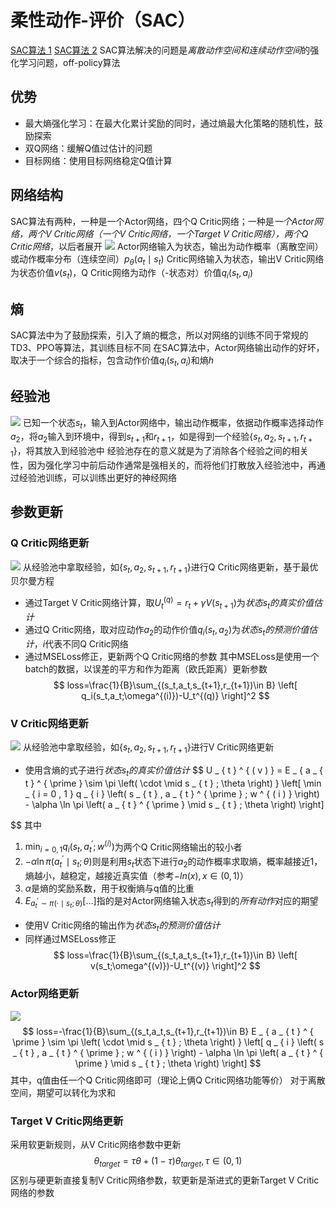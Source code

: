 # 柔性动作-评价（SAC）
[SAC算法 1](https://zhuanlan.zhihu.com/p/385658411)
[SAC算法 2](https://cloud.tencent.com/developer/article/2485367)
SAC算法解决的问题是*离散动作空间和连续动作空间*的强化学习问题，off-policy算法
## 优势
- 最大熵强化学习：在最大化累计奖励的同时，通过熵最大化策略的随机性，鼓励探索
- 双Q网络：缓解Q值过估计的问题
- 目标网络：使用目标网络稳定Q值计算
## 网络结构
SAC算法有两种，一种是一个Actor网络，四个Q Critic网络；一种是*一个Actor网络，两个V Critic网络（一个V Critic网络，一个Target V Critic网络），两个Q Critic网络*，以后者展开
![](https://pic4.zhimg.com/v2-47e90c382024d6664d73cc14b5755ad3_1440w.jpg)
Actor网络输入为状态，输出为动作概率（离散空间）或动作概率分布（连续空间）$p_{\theta}(a_t\mid s_t)$
Critic网络输入为状态，输出V Critic网络为状态价值$v(s_t)$，Q Critic网络为动作（-状态对）价值$q_i(s_t,a_i)$
## 熵
SAC算法中为了鼓励探索，引入了熵的概念，所以对网络的训练不同于常规的TD3、PPO等算法，其训练目标不同
在SAC算法中，Actor网络输出动作的好坏，取决于一个综合的指标，包含动作价值$q_i(s_t,a_i)$和熵$h$
## 经验池
![](https://pic2.zhimg.com/v2-1a103fddab650aa839ec8c552c2641ef_1440w.jpg)
已知一个状态$s_t$，输入到Actor网络中，输出动作概率，依据动作概率选择动作$a_2$，将$a_2$输入到环境中，得到$s_{t+1}$和$r_{t+1}$，如是得到一个经验$\{s_t,a_2,s_{t+1},r_{t+1}\}$，将其放入到经验池中
经验池存在的意义就是为了消除各个经验之间的相关性，因为强化学习中前后动作通常是强相关的，而将他们打散放入经验池中，再通过经验池训练，可以训练出更好的神经网络
## 参数更新
### Q Critic网络更新
![](https://pica.zhimg.com/v2-c186876988be41a10eb85923455a54c6_1440w.jpg)
从经验池中拿取经验，如$\{s_t,a_2,s_{t+1},r_{t+1}\}$进行Q Critic网络更新，基于最优贝尔曼方程
- 通过Target V Critic网络计算，取$U_t^{(q)}=r_t+\gamma V(s_{t+1})$为*状态$s_t$的真实价值估计*
- 通过Q Critic网络，取对应动作$a_2$的动作价值$q_i(s_t,a_2)$为*状态$s_t$的预测价值估计*，$i$代表不同Q Critic网络
- 通过MSELoss修正，更新两个Q Critic网络的参数
其中MSELoss是使用一个batch的数据，以误差的平⽅和作为距离（欧氏距离）更新参数
$$
loss=\frac{1}{B}\sum_{(s_t,a_t,s_{t+1},r_{t+1})\in B} \left[ q_i(s_t,a_t;\omega^{(i)})-U_t^{(q)} \right]^2
$$
### V Critic网络更新
![](https://pic2.zhimg.com/v2-a11e154e91447c9a0c290a10a1ec8545_1440w.jpg)
从经验池中拿取经验，如$\{s_t,a_2,s_{t+1},r_{t+1}\}$进行V Critic网络更新
- 使用含熵的式子进行*状态$s_t$的真实价值估计*
$$
U _ { t } ^ { ( v ) } = E _ { a _ { t } ^ { \prime } \sim \pi \left( \cdot \mid s _ { t } ; \theta \right) } \left[ \min _ { i = 0 , 1 } q _ { i } \left( s _ { t } , a _ { t } ^ { \prime } ; w ^ { ( i ) } \right) - \alpha \ln \pi \left( a _ { t } ^ { \prime } \mid s _ { t } ; \theta \right) \right]

$$
其中
1. $\min _ { i = 0 , 1 } q _ { i } \left( s _ { t } , a _ { t } ^ { \prime } ; w ^ { ( i ) } \right)$为两个Q Critic网络输出的较小者
2. $- \alpha \ln \pi \left( a _ { t } ^ { \prime } \mid s _ { t } ; \theta \right)$则是利用$s_t$状态下进行$a_2$的动作概率求取熵，概率越接近1，熵越小，越稳定，越接近真实值（参考$-ln(x),x\in(0,1)$）
3. $\alpha$是熵的奖励系数，用于权衡熵与q值的比重
4. $E _ { a _ { t } ^ { \prime } \sim \pi \left( \cdot \mid s _ { t } ; \theta \right) }[\dots]$指的是对Actor网络输入状态$s_t$得到的*所有动作*对应的期望

- 使用V Critic网络的输出作为*状态$s_t$的预测价值估计*
- 同样通过MSELoss修正
$$
loss=\frac{1}{B}\sum_{(s_t,a_t,s_{t+1},r_{t+1})\in B} \left[ v(s_t;\omega^{(v)})-U_t^{(v)} \right]^2
$$
### Actor网络更新
![](https://pic3.zhimg.com/v2-499c999de7e71ed033bc7cf878114c7e_1440w.jpg)
$$
loss=-\frac{1}{B}\sum_{(s_t,a_t,s_{t+1},r_{t+1})\in B} E _ { a _ { t } ^ { \prime } \sim \pi \left( \cdot \mid s _ { t } ; \theta \right) } \left[ q _ { i } \left( s _ { t } , a _ { t } ^ { \prime } ; w ^ { ( i ) } \right) - \alpha \ln \pi \left( a _ { t } ^ { \prime } \mid s _ { t } ; \theta \right) \right]
$$
其中，q值由任一个Q Critic网络即可（理论上俩Q Critic网络功能等价）
对于离散空间，期望可以转化为求和
### Target V Critic网络更新
采用软更新规则，从V Critic网络参数中更新
$$
\theta_{target}=\tau\theta+(1-\tau)\theta_{target},\tau \in (0,1)
$$
区别与硬更新直接复制V Critic网络参数，软更新是渐进式的更新Target V Critic网络的参数